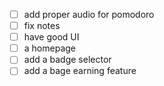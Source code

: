 - [ ] add proper audio for pomodoro
- [ ] fix notes
- [ ] have good UI
- [ ] a homepage
- [ ] add a badge selector
- [ ] add a bage earning feature